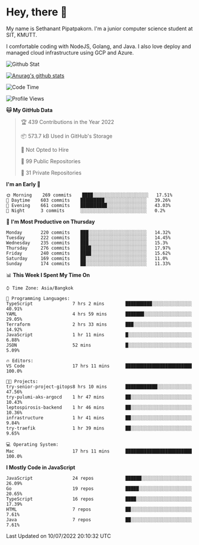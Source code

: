 # Hey, there 🙌
My name is Sethanant Pipatpakorn. I'm a junior computer science student at SIT, KMUTT.

I comfortable coding with NodeJS, Golang, and Java. I also love deploy and managed cloud infrastructure using GCP and Azure.

![Github Stat](https://github-profile-summary-cards.vercel.app/api/cards/profile-details?username=thetkpark&theme=dracula)

[![Anurag's github stats](https://github-readme-stats.vercel.app/api?username=thetkpark&count_private=true&show_icons=true&theme=tokyonight)](https://github.com/anuraghazra/github-readme-stats)

<!--START_SECTION:waka-->
![Code Time](http://img.shields.io/badge/Code%20Time-0%20secs-blue)

![Profile Views](http://img.shields.io/badge/Profile%20Views-0-blue)

**🐱 My GitHub Data** 

> 🏆 439 Contributions in the Year 2022
 > 
> 📦 573.7 kB Used in GitHub's Storage 
 > 
> 🚫 Not Opted to Hire
 > 
> 📜 99 Public Repositories 
 > 
> 🔑 31 Private Repositories  
 > 
**I'm an Early 🐤** 

```text
🌞 Morning    269 commits    ████░░░░░░░░░░░░░░░░░░░░░   17.51% 
🌆 Daytime    603 commits    █████████░░░░░░░░░░░░░░░░   39.26% 
🌃 Evening    661 commits    ██████████░░░░░░░░░░░░░░░   43.03% 
🌙 Night      3 commits      ░░░░░░░░░░░░░░░░░░░░░░░░░   0.2%

```
📅 **I'm Most Productive on Thursday** 

```text
Monday       220 commits    ███░░░░░░░░░░░░░░░░░░░░░░   14.32% 
Tuesday      222 commits    ███░░░░░░░░░░░░░░░░░░░░░░   14.45% 
Wednesday    235 commits    ███░░░░░░░░░░░░░░░░░░░░░░   15.3% 
Thursday     276 commits    ████░░░░░░░░░░░░░░░░░░░░░   17.97% 
Friday       240 commits    ████░░░░░░░░░░░░░░░░░░░░░   15.62% 
Saturday     169 commits    ██░░░░░░░░░░░░░░░░░░░░░░░   11.0% 
Sunday       174 commits    ██░░░░░░░░░░░░░░░░░░░░░░░   11.33%

```


📊 **This Week I Spent My Time On** 

```text
⌚︎ Time Zone: Asia/Bangkok

💬 Programming Languages: 
TypeScript               7 hrs 2 mins        ██████████░░░░░░░░░░░░░░░   40.91% 
YAML                     4 hrs 59 mins       ███████░░░░░░░░░░░░░░░░░░   29.05% 
Terraform                2 hrs 33 mins       ███░░░░░░░░░░░░░░░░░░░░░░   14.92% 
JavaScript               1 hr 11 mins        █░░░░░░░░░░░░░░░░░░░░░░░░   6.88% 
JSON                     52 mins             █░░░░░░░░░░░░░░░░░░░░░░░░   5.09%

🔥 Editors: 
VS Code                  17 hrs 11 mins      █████████████████████████   100.0%

🐱‍💻 Projects: 
try-senior-project-gitops8 hrs 10 mins       ████████████░░░░░░░░░░░░░   47.56% 
try-pulumi-aks-argocd    1 hr 47 mins        ██░░░░░░░░░░░░░░░░░░░░░░░   10.43% 
leptospirosis-backend    1 hr 46 mins        ██░░░░░░░░░░░░░░░░░░░░░░░   10.36% 
infrastructure           1 hr 41 mins        ██░░░░░░░░░░░░░░░░░░░░░░░   9.84% 
try-traefik              1 hr 39 mins        ██░░░░░░░░░░░░░░░░░░░░░░░   9.65%

💻 Operating System: 
Mac                      17 hrs 11 mins      █████████████████████████   100.0%

```

**I Mostly Code in JavaScript** 

```text
JavaScript               24 repos            ██████░░░░░░░░░░░░░░░░░░░   26.09% 
Go                       19 repos            █████░░░░░░░░░░░░░░░░░░░░   20.65% 
TypeScript               16 repos            ████░░░░░░░░░░░░░░░░░░░░░   17.39% 
HTML                     7 repos             ██░░░░░░░░░░░░░░░░░░░░░░░   7.61% 
Java                     7 repos             ██░░░░░░░░░░░░░░░░░░░░░░░   7.61%

```



 Last Updated on 10/07/2022 20:10:32 UTC
<!--END_SECTION:waka-->
